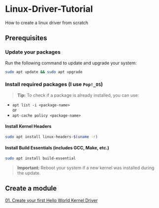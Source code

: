 # Linux-Driver-Tutorial
How to create a linux driver from scratch


## Prerequisites

### Update your packages

Run the following command to update and upgrade your system:

```bash
sudo apt update && sudo apt upgrade
```

### Install required packages (I use `Pop!_OS`)

> **Tip:** To check if a package is already installed, you can use:

 - `apt list -i <package-name>`  
   or  
 - `apt-cache policy <package-name>`

#### Install Kernel Headers

```bash
sudo apt install linux-headers-$(uname -r)
```

#### Install Build Essentials (includes GCC, Make, etc.)

```bash
sudo apt install build-essential
```

> **Important:** Reboot your system if a new kernel was installed during the update.


## Create a module

[01. Create your first Hello World Kernel Driver](01_hello/Create_Hello_World_Linux_Driver.md)
